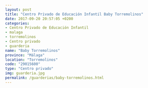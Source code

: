 ```yaml
---
layout: post
title: "Centro Privado de Educación Infantil Baby Torremolinos"
date: 2017-09-20 20:57:05 +0200
categories:
- Centro Privado de Educación Infantil
- malaga
- torremolinos
- Centro privado
- guarderia
name: "Baby Torremolinos"
province: "Málaga"
location: "Torremolinos"
code: "29015600"
type: "Centro privado"
img: guarderia.jpg
permalink: /guarderias/baby-torremolinos.html
---
```

